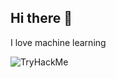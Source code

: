 ## Hi there 👋
I love machine learning

<img src="https://tryhackme-badges.s3.amazonaws.com/MangTamvan.png" alt="TryHackMe">

